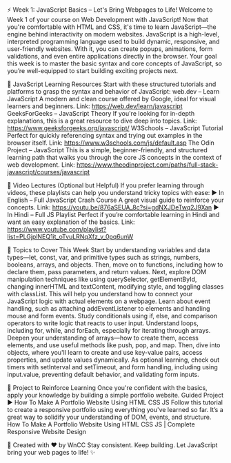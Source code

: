 ⚡️ Week 1: JavaScript Basics – Let's Bring Webpages to Life!
Welcome to Week 1 of your course on Web Development with JavaScript!
 Now that you're comfortable with HTML and CSS, it's time to learn JavaScript—the engine behind interactivity on modern websites.
JavaScript is a high-level, interpreted programming language used to build dynamic, responsive, and user-friendly websites. With it, you can create popups, animations, form validations, and even entire applications directly in the browser.
Your goal this week is to master the basic syntax and core concepts of JavaScript, so you’re well-equipped to start building exciting projects next.

📘 JavaScript Learning Resources
Start with these structured tutorials and platforms to grasp the syntax and behavior of JavaScript:
web.dev – Learn JavaScript
 A modern and clean course offered by Google, ideal for visual learners and beginners.
 Link: https://web.dev/learn/javascript
GeeksForGeeks – JavaScript Theory
 If you're looking for in-depth explanations, this is a great resource to dive deep into topics.
 Link: https://www.geeksforgeeks.org/javascript/
W3Schools – JavaScript Tutorial
 Perfect for quickly referencing syntax and trying out examples in the browser itself.
 Link: https://www.w3schools.com/js/default.asp
The Odin Project – JavaScript
 This is a simple, beginner-friendly, and structured learning path that walks you through the core JS concepts in the context of web development.
 Link: https://www.theodinproject.com/paths/full-stack-javascript/courses/javascript

🎥 Video Lectures (Optional but Helpful)
If you prefer learning through videos, these playlists can help you understand tricky topics with ease:
▶️ In English – Full JavaScript Crash Course
 A great visual guide to reinforce your concepts.
 Link: https://youtu.be/876aSEUA_8c?si=gdNXJDeTwq2J9Xan
▶️ In Hindi – Full JS Playlist
 Perfect if you’re comfortable learning in Hindi and want an easy explanation of the basics.
 Link: https://www.youtube.com/playlist?list=PLGjplNEQ1it_oTvuLRNqXfz_v_0pq6unW

🧩 Topics to Cover This Week
Start by understanding variables and data types—let, const, var, and primitive types such as strings, numbers, booleans, arrays, and objects. Then, move on to functions, including how to declare them, pass parameters, and return values.
Next, explore DOM manipulation techniques like using querySelector, getElementById, changing innerHTML and textContent, modifying style, and toggling classes with classList. This will help you understand how to connect your JavaScript logic with actual elements on a webpage.
Learn about event handling, such as attaching addEventListener to elements and handling mouse and form events. Study conditionals using if, else, and comparison operators to write logic that reacts to user input.
Understand loops, including for, while, and forEach, especially for iterating through arrays. Deepen your understanding of arrays—how to create them, access elements, and use useful methods like push, pop, and map.
Then, dive into objects, where you'll learn to create and use key-value pairs, access properties, and update values dynamically. As optional learning, check out timers with setInterval and setTimeout, and form handling, including using input.value, preventing default behavior, and validating form inputs.

🎯 Project to Reinforce Learning
Once you're confident with the basics, apply your knowledge by building a simple portfolio website.
Guided Project
 ▶️ How To Make A Portfolio Website Using HTML CSS JS
 Follow this tutorial to create a responsive portfolio using everything you've learned so far. It’s a great way to solidify your understanding of DOM, events, and structure.
How To Make A Portfolio Website Using HTML CSS JS | Complete Responsive Website Design

🧡 Created with ❤️ by WnCC
Stay consistent. Keep building. Let JavaScript bring your web pages to life! ✨


